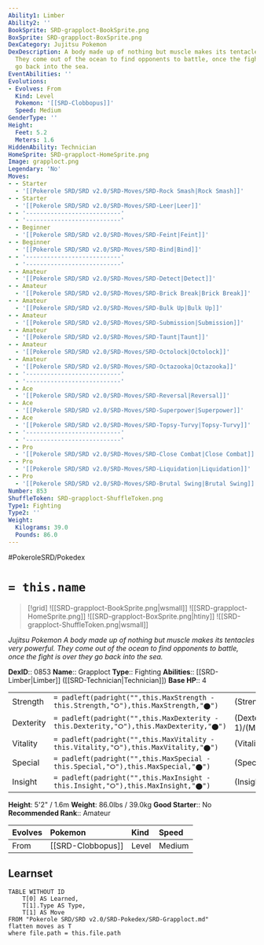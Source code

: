 ```yaml
---
Ability1: Limber
Ability2: ''
BookSprite: SRD-grapploct-BookSprite.png
BoxSprite: SRD-grapploct-BoxSprite.png
DexCategory: Jujitsu Pokemon
DexDescription: A body made up of nothing but muscle makes its tentacles very powerful.
  They come out of the ocean to find opponents to battle, once the fight is over they
  go back into the sea.
EventAbilities: ''
Evolutions:
- Evolves: From
  Kind: Level
  Pokemon: '[[SRD-Clobbopus]]'
  Speed: Medium
GenderType: ''
Height:
  Feet: 5.2
  Meters: 1.6
HiddenAbility: Technician
HomeSprite: SRD-grapploct-HomeSprite.png
Image: grapploct.png
Legendary: 'No'
Moves:
- - Starter
  - '[[Pokerole SRD/SRD v2.0/SRD-Moves/SRD-Rock Smash|Rock Smash]]'
- - Starter
  - '[[Pokerole SRD/SRD v2.0/SRD-Moves/SRD-Leer|Leer]]'
- - '---------------------------'
  - '---------------------------'
- - Beginner
  - '[[Pokerole SRD/SRD v2.0/SRD-Moves/SRD-Feint|Feint]]'
- - Beginner
  - '[[Pokerole SRD/SRD v2.0/SRD-Moves/SRD-Bind|Bind]]'
- - '---------------------------'
  - '---------------------------'
- - Amateur
  - '[[Pokerole SRD/SRD v2.0/SRD-Moves/SRD-Detect|Detect]]'
- - Amateur
  - '[[Pokerole SRD/SRD v2.0/SRD-Moves/SRD-Brick Break|Brick Break]]'
- - Amateur
  - '[[Pokerole SRD/SRD v2.0/SRD-Moves/SRD-Bulk Up|Bulk Up]]'
- - Amateur
  - '[[Pokerole SRD/SRD v2.0/SRD-Moves/SRD-Submission|Submission]]'
- - Amateur
  - '[[Pokerole SRD/SRD v2.0/SRD-Moves/SRD-Taunt|Taunt]]'
- - Amateur
  - '[[Pokerole SRD/SRD v2.0/SRD-Moves/SRD-Octolock|Octolock]]'
- - Amateur
  - '[[Pokerole SRD/SRD v2.0/SRD-Moves/SRD-Octazooka|Octazooka]]'
- - '---------------------------'
  - '---------------------------'
- - Ace
  - '[[Pokerole SRD/SRD v2.0/SRD-Moves/SRD-Reversal|Reversal]]'
- - Ace
  - '[[Pokerole SRD/SRD v2.0/SRD-Moves/SRD-Superpower|Superpower]]'
- - Ace
  - '[[Pokerole SRD/SRD v2.0/SRD-Moves/SRD-Topsy-Turvy|Topsy-Turvy]]'
- - '---------------------------'
  - '---------------------------'
- - Pro
  - '[[Pokerole SRD/SRD v2.0/SRD-Moves/SRD-Close Combat|Close Combat]]'
- - Pro
  - '[[Pokerole SRD/SRD v2.0/SRD-Moves/SRD-Liquidation|Liquidation]]'
- - Pro
  - '[[Pokerole SRD/SRD v2.0/SRD-Moves/SRD-Brutal Swing|Brutal Swing]]'
Number: 853
ShuffleToken: SRD-grapploct-ShuffleToken.png
Type1: Fighting
Type2: ''
Weight:
  Kilograms: 39.0
  Pounds: 86.0
---
```


#PokeroleSRD/Pokedex

# `= this.name`

> [!grid]
> ![[SRD-grapploct-BookSprite.png|wsmall]]
> ![[SRD-grapploct-HomeSprite.png]]
> ![[SRD-grapploct-BoxSprite.png|htiny]]
> ![[SRD-grapploct-ShuffleToken.png|wsmall]]


*Jujitsu Pokemon*
*A body made up of nothing but muscle makes its tentacles very powerful. They come out of the ocean to find opponents to battle, once the fight is over they go back into the sea.*

**DexID**:: 0853
**Name**:: Grapploct
**Type**:: Fighting
**Abilities**:: [[SRD-Limber|Limber]] ([[SRD-Technician|Technician]])
**Base HP**:: 4

|           |                                                                                        |                                          |
| --------- | -------------------------------------------------------------------------------------- | ---------------------------------------- |
| Strength  | `= padleft(padright("",this.MaxStrength - this.Strength,"⭘"),this.MaxStrength,"⬤")`    | (Strength::3)/(MaxStrength::6)   |
| Dexterity | `= padleft(padright("",this.MaxDexterity - this.Dexterity,"⭘"),this.MaxDexterity,"⬤")` | (Dexterity:: 1)/(MaxDexterity::3) |
| Vitality  | `= padleft(padright("",this.MaxVitality - this.Vitality,"⭘"),this.MaxVitality,"⬤")`    | (Vitality::2)/(MaxVitality::5)   |
| Special   | `= padleft(padright("",this.MaxSpecial - this.Special,"⭘"),this.MaxSpecial,"⬤")`       | (Special::2)/(MaxSpecial::5)     |
| Insight   | `= padleft(padright("",this.MaxInsight - this.Insight,"⭘"),this.MaxInsight,"⬤")`       | (Insight::2)/(MaxInsight::5)     |

**Height**: 5'2" / 1.6m
**Weight**: 86.0lbs / 39.0kg
**Good Starter**:: No
**Recommended Rank**:: Amateur

| Evolves   | Pokemon           | Kind   | Speed   |
|:----------|:------------------|:-------|:--------|
| From      | [[SRD-Clobbopus]] | Level  | Medium  |

## Learnset

```dataview
TABLE WITHOUT ID
    T[0] AS Learned,
    T[1].Type AS Type,
    T[1] AS Move
FROM "Pokerole SRD/SRD v2.0/SRD-Pokedex/SRD-Grapploct.md"
flatten moves as T
where file.path = this.file.path
```
